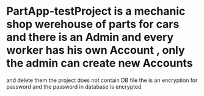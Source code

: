 # PartApp-testProject is a mechanic shop werehouse of parts for cars and there is an Admin and every worker has his own Account , only the admin can create new Accounts 
and delete them the project does not contain DB file the is an encryption for password and the password in database is encrypted 
